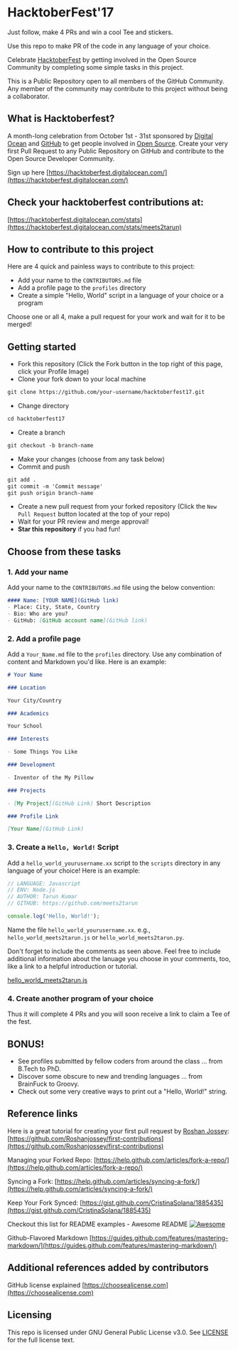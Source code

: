 # HacktoberFest'17

Just follow, make 4 PRs and win a cool Tee and stickers.

Use this repo to make PR of the code in any language of your choice. 

Celebrate [HacktoberFest](https://hacktoberfest.digitalocean.com/) by getting involved in the Open Source Community by completing some simple tasks in this project.

This is a Public Repository open to all members of the GitHub Community. Any member of the community may contribute to this project without being a collaborator.

## What is Hacktoberfest?
A month-long celebration from October 1st - 31st sponsored by [Digital Ocean](https://hacktoberfest.digitalocean.com/) and [GitHub](https://github.com/blog/2433-celebrate-open-source-this-october-with-hacktoberfest) to get people involved in [Open Source](https://github.com/open-source). Create your very first Pull Request to any Public Repository on GitHub and contribute to the Open Source Developer Community.

Sign up here [https://hacktoberfest.digitalocean.com/](https://hacktoberfest.digitalocean.com/)


## Check your hacktoberfest contributions at: 
 [https://hacktoberfest.digitalocean.com/stats](https://hacktoberfest.digitalocean.com/stats/meets2tarun)

 ## How to contribute to this project
Here are 4 quick and painless ways to contribute to this project:

* Add your name to the `CONTRIBUTORS.md` file
* Add a profile page to the `profiles` directory
* Create a simple "Hello, World" script in a language of your choice or a program

Choose one or all 4, make a pull request for your work and wait for it to be merged!

## Getting started
* Fork this repository (Click the Fork button in the top right of this page, click your Profile Image)
* Clone your fork down to your local machine

```markdown
git clone https://github.com/your-username/hacktoberfest17.git
```
* Change directory

```markdown
cd hacktoberfest17
```

* Create a branch

```markdown
git checkout -b branch-name
```

* Make your changes (choose from any task below)
* Commit and push

```markdown
git add .
git commit -m 'Commit message'
git push origin branch-name
```

* Create a new pull request from your forked repository (Click the `New Pull Request` button located at the top of your repo)
* Wait for your PR review and merge approval!
* __Star this repository__ if you had fun!

## Choose from these tasks
### 1. Add your name
Add your name to the `CONTRIBUTORS.md` file using the below convention:

```markdown
#### Name: [YOUR NAME](GitHub link)
- Place: City, State, Country
- Bio: Who are you?
- GitHub: [GitHub account name](GitHub link)
```

### 2. Add a profile page
Add a `Your_Name.md` file to the `profiles` directory. Use any combination of content and Markdown you'd like. Here is an example:

```markdown
# Your Name

### Location

Your City/Country

### Academics

Your School

### Interests

- Some Things You Like

### Development

- Inventor of the My Pillow

### Projects

- [My Project](GitHub Link) Short Description

### Profile Link

[Your Name](GitHub Link)
```

### 3. Create a `Hello, World!` Script
Add a `hello_world_yourusername.xx` script to the `scripts` directory in any language of your choice! Here is an example:

```Javascript
// LANGUAGE: Javascript
// ENV: Node.js
// AUTHOR: Tarun Kumar
// GITHUB: https://github.com/meets2tarun

console.log('Hello, World!');
```

Name the file `hello_world_yourusername.xx`. e.g., `hello_world_meets2tarun.js` or `hello_world_meets2tarun.py`.

Don't forget to include the comments as seen above. Feel free to include additional information about the lanuage you choose in your comments, too, like a link to a helpful introduction or tutorial.

[hello_world_meets2tarun.js](https://github.com/meets2tarun/hacktoberfest17/blob/master/scripts/hello_world_meets2tarun.js)

### 4. Create another program of your choice

Thus it will complete 4 PRs and you will soon receive a link to claim a Tee of the fest.

## BONUS!
* See profiles submitted by fellow coders from around the class ... from B.Tech to PhD.
* Discover some obscure to new and trending languages ... from BrainFuck to Groovy.
* Check out some very creative ways to print out a "Hello, World!" string.

## Reference links
Here is a great tutorial for creating your first pull request by [Roshan Jossey](https://github.com/Roshanjossey):
[https://github.com/Roshanjossey/first-contributions](https://github.com/Roshanjossey/first-contributions)

Managing your Forked Repo: [https://help.github.com/articles/fork-a-repo/](https://help.github.com/articles/fork-a-repo/)

Syncing a Fork: [https://help.github.com/articles/syncing-a-fork/](https://help.github.com/articles/syncing-a-fork/)

Keep Your Fork Synced: [https://gist.github.com/CristinaSolana/1885435](https://gist.github.com/CristinaSolana/1885435)

Checkout this list for README examples - Awesome README [![Awesome](https://cdn.rawgit.com/sindresorhus/awesome/d7305f38d29fed78fa85652e3a63e154dd8e8829/media/badge.svg)](https://github.com/sindresorhus/awesome)

Github-Flavored Markdown [https://guides.github.com/features/mastering-markdown/](https://guides.github.com/features/mastering-markdown/)

## Additional references added by contributors
GitHub license explained [https://choosealicense.com](https://choosealicense.com)

## Licensing

This repo is licensed under GNU General Public License v3.0. See [LICENSE](https://github.com/iitpatna17/hacktoberfest17/blob/master/LICENSE) for the full license text.

